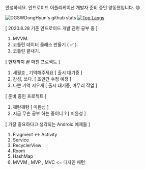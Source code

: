 안녕하세요. 안드로이드 어플리케이션 개발자 준비 중인 양동현입니다. :smile:


![DGSWDongHyun's github stats](https://github-readme-stats.vercel.app/api?username=DGSWDongHyun&show_icons=true&theme=cobalt) [![Top Langs](https://github-readme-stats.vercel.app/api/top-langs/?username=DGSWDongHyun&layout=compact)](https://github.com/anuraghazra/github-readme-stats)

 [ 2020.8.28 기준 안드로이드 개발 관련 공부 중 ]

 1. MVVM.
 2. 코틀린 데이터 클래스 만들기 ( :white_check_mark: ).
 3. 코틀린 끝내기.

[ 현재까지 끝 마친 프로젝트 ] 

1. 세월호 , 기억해주세요 [ 출시 대기중 ]
2. 감성, 쓰다. [ 조만간 수정 예정 ]
3. 나쁜 기억 지우개 [ 출시 대기중, 마무리 작업 ]

[ 준비 중인 프로젝트 ]

1. 깨랑깨랑 [ 미완성 ]
2. 지금 무슨 공부 하는 중이니 ? [ 미완성 ]

[ 가장 중요하다고 생각되는 Android 예제들 ]

1. Fragment <-> Activity
2. Service
3. RecyclerView 
4. Room
5. HashMap
6. MVVM , MVP , MVC <= 디자인 패턴

